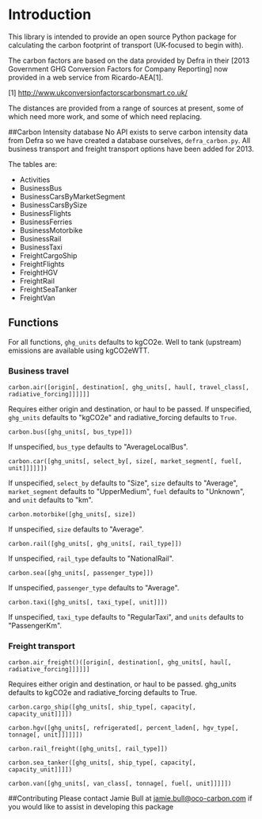 # Introduction

This library is intended to provide an open source Python package for calculating the carbon footprint of transport (UK-focused to begin with).

The carbon factors are based on the data provided by Defra in their [2013 Government GHG Conversion Factors for Company Reporting] now provided in a web service from Ricardo-AEA[1].

[1] http://www.ukconversionfactorscarbonsmart.co.uk/

The distances are provided from a range of sources at present, some of which need more work, and some of which need replacing.

##Carbon Intensity database
No API exists to serve carbon intensity data from Defra so we have created a database ourselves, `defra_carbon.py`. All business transport and freight transport options have been added for 2013.

The tables are:

- Activities
- BusinessBus
- BusinessCarsByMarketSegment
- BusinessCarsBySize
- BusinessFlights
- BusinessFerries
- BusinessMotorbike
- BusinessRail
- BusinessTaxi
- FreightCargoShip
- FreightFlights
- FreightHGV
- FreightRail
- FreightSeaTanker
- FreightVan

## Functions
For all functions, `ghg_units` defaults to kgCO2e. Well to tank (upstream) emissions are available using kgCO2eWTT.

### Business travel
`carbon.air([origin[, destination[, ghg_units[, haul[, travel_class[, radiative_forcing]]]]]]`

Requires either origin and destination, or haul to be passed. If unspecified, `ghg_units` defaults to "kgCO2e" and radiative_forcing defaults to `True`.

`carbon.bus([ghg_units[, bus_type]])`

If unspecified, `bus_type` defaults to "AverageLocalBus".

`carbon.car([ghg_units[, select_by[, size[, market_segment[, fuel[, unit]]]]]])`

If unspecified, `select_by` defaults to "Size", `size` defaults to "Average", `market_segment` defaults to "UpperMedium", `fuel` defaults to "Unknown", and `unit` defaults to "km".

`carbon.motorbike([ghg_units[, size])`

If unspecified, `size` defaults to "Average".

`carbon.rail([ghg_units[, ghg_units[, rail_type]])`

If unspecified, `rail_type` defaults to "NationalRail".

`carbon.sea([ghg_units[, passenger_type]])`

If unspecified, `passenger_type` defaults to "Average".

`carbon.taxi([ghg_units[, taxi_type[, unit]]])`

If unspecified, `taxi_type` defaults to "RegularTaxi", and `units` defaults to "PassengerKm".

### Freight transport
`carbon.air_freight()([origin[, destination[, ghg_units[, haul[, radiative_forcing]]]]]]`

Requires either origin and destination, or haul to be passed. ghg_units defaults to kgCO2e and radiative_forcing defaults to True.

`carbon.cargo_ship([ghg_units[, ship_type[, capacity[, capacity_unit]]]])`

`carbon.hgv([ghg_units[, refrigerated[, percent_laden[, hgv_type[, tonnage[, unit]]]]]])`

`carbon.rail_freight([ghg_units[, rail_type]])`

`carbon.sea_tanker([ghg_units[, ship_type[, capacity[, capacity_unit]]]])`

`carbon.van([ghg_units[, van_class[, tonnage[, fuel[, unit]]]]])`

##Contributing
Please contact Jamie Bull at jamie.bull@oco-carbon.com if you would like to assist in developing this package

